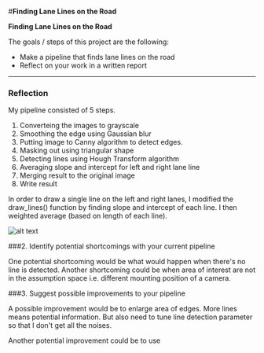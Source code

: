 #**Finding Lane Lines on the Road** 

**Finding Lane Lines on the Road**

The goals / steps of this project are the following:
* Make a pipeline that finds lane lines on the road
* Reflect on your work in a written report


[//]: # (Image References)

[image1]: ./examples/grayscale.jpg "Grayscale"

---

### Reflection

My pipeline consisted of 5 steps. 
 1. Converteing the images to grayscale
 2. Smoothing the edge using Gaussian blur
 3. Putting image to Canny algorithm to detect edges.
 4. Masking out using triangular shape
 5. Detecting lines using Hough Transform algorithm
 6. Averaging slope and intercept for left and right lane line
 8. Merging result to the original image
 9. Write result


In order to draw a single line on the left and right lanes, I modified the draw_lines() function by finding slope and intercept of each line. I then weighted average (based on length of each line).

![alt text][image1]


###2. Identify potential shortcomings with your current pipeline


One potential shortcoming would be what would happen when there's no line is detected.
Another shortcoming could be when area of interest are not in the assumption space i.e. different mounting position of a camera.


###3. Suggest possible improvements to your pipeline

A possible improvement would be to enlarge area of edges. More lines means potential information.
But also need to tune line detection parameter so that I don't get all the noises.

Another potential improvement could be to use
